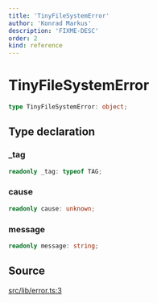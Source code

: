 ```yaml
---
title: 'TinyFileSystemError'
author: 'Konrad Markus'
description: 'FIXME-DESC'
order: 2
kind: reference
---
```


# TinyFileSystemError

```ts
type TinyFileSystemError: object;
```

## Type declaration

### \_tag

```ts
readonly _tag: typeof TAG;
```

### cause

```ts
readonly cause: unknown;
```

### message

```ts
readonly message: string;
```

## Source

[src/lib/error.ts:3](https://github.com/konkerdotdev/tiny-filesystem-fp/blob/900743fd8cf49d9e7c3831c08b0b3c0dd3e06fb2/src/lib/error.ts#L3)
